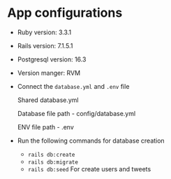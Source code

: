 # App configurations

* Ruby version: 3.3.1

* Rails version: 7.1.5.1

* Postgresql version: 16.3

* Version manger: RVM

* Connect the `database.yml` and `.env` file 

    Shared database.yml

    Database file path - config/database.yml

    ENV file path - .env

* Run the following commands for database creation

    - `rails db:create`
    - `rails db:migrate`
    - `rails db:seed` For create users and tweets